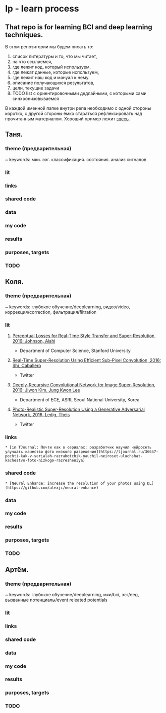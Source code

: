# lp - learn process

## That repo is for learning BCI and deep learning techniques.

В этом репозитории мы будем писать то:

1. список литературы и то, что мы читает, 
2. на что ссылаемся,
3. где лежит код, который используем,
4. где лежат данные, которые используем,
5. где лежит наш код и мануал к нему.
6. описание получающихся результатов,
7. цели, текущие задачи
8. TODO list с ориентировочными дедлайными, с которыми сами синхронизовываемся

В каждой именной папке внутри репа необходимо с одной стороны коротко, с другой стороны ёмко стараться рефлексировать над прочитанным материалом. Хороший пример лежит [здесь](https://github.com/aleju/papers). 

## Таня.

### theme (предварительная)

~ keywords: мки. ээг. классификация. состояния. анализ сигналов.

### lit
### links
### shared code
### data
### my code
### results
### purposes, targets
### TODO

## Коля.

### theme (предварительная)

~ keywords: глубокое обучение/deeplearning, видео/video, коррекция/correction, фильтрация/filtration

### lit

1. [Perceptual Losses for Real-Time Style Transfer and Super-Resolution, 2016: Johnson, Alahi](http://arxiv.org/abs/1603.08155)
    * Department of Computer Science, Stanford University

2. [Real-Time Super-Resolution Using Efficient Sub-Pixel Convolution, 2016: Shi, Caballero](https://arxiv.org/abs/1609.05158)
    * Twitter

3. [Deeply-Recursive Convolutional Network for Image Super-Resolution, 2016: Jiwon Kim, Jung Kwon Lee ](https://arxiv.org/abs/1511.04491)
    * Department of ECE, ASRI, Seoul National University, Korea

4. [Photo-Realistic Super-Resolution Using a Generative Adversarial Network, 2016: Ledig, Theis](https://arxiv.org/abs/1609.04802)
    * Twitter

### links
    * [in TJournal: Почти как в сериалах: разработчик научил нейросеть улучшать качество фото низкого разрешения](https://tjournal.ru/36647-pochti-kak-v-serialah-razrabotchik-nauchil-neiroset-uluchshat-kachestvo-foto-nizkogo-razresheniya)
### shared code
    * [Neural Enhance: increase the resolution of your photos using DL](https://github.com/alexjc/neural-enhance)
### data
### my code
### results
### purposes, targets
### TODO

## Артём.

### theme (предварительная)

~ keywords: глубокое обучение/deeplearning, мки/bci, ээг/eeg, вызванные потенциалы/event releated potentials

### lit
### links
### shared code
### data
### my code
### results
### purposes, targets
### TODO
